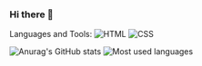 ### Hi there 👋

Languages and Tools:
![HTML](https://img.shields.io/badge/HTML5-0B0A0C?style=for-the-badge&logo=html5&logoColor=white)
![CSS](https://img.shields.io/badge/CSS3-0B0A0C?style=for-the-badge&logo=css3&logoColor=white)

![Anurag's GitHub stats](https://github-readme-stats.vercel.app/api?username=aanddi)
![Most used languages](https://github-readme-stats.vercel.app/api/top-langs/?username=aanddi&theme=highcontrast&theme=radical)
